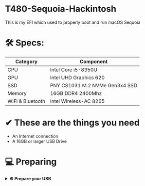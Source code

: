 # T480-Sequoia-Hackintosh
This is my EFI which used to properly boot and run macOS Sequoia

# 🛠 Specs:

| Category         | Component                            |
| -----------------| ------------------------------------ |
| CPU              | Intel Core i5-8350U                  |
| GPU              | Intel UHD Graphics 620               |
| SSD              | PNY CS1031 M.2 NVMe Gen3x4 SSD       |
| Memory           | 16GB DDR4 2400Mhz                    |
| WiFi & Bluetooth | Intel Wireless-AC 8265               |

# ✔ These are the things you need
- An Internet connection
- A 16GB or larger USB Drive

# 💻 Preparing

<details>  
<summary><strong>⚙️ Prepare your USB</strong></summary>
</br>

**Unfortunately, there are still no Internet Recovery for macOS Sequoia yet, you still have to use image from Olarila, I will update about the Internet Recovery**
Here is the link to download the Olarila Recovery Image:
https://linkvertise.com/462274/olarila-sequoia-beta-51?o=sharing

- Use balenaEtcher to flash the '.raw' image that you downloaded



<details>  
<summary><strong> Prepare your BIOS</strong></summary>
</br>

**You should reset all BIOS Settings to its defaults**
